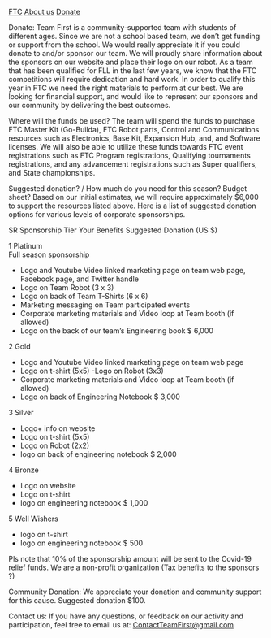 [FTC](FTC.md) 
[About us](aboutus.md)
[Donate](donate.md)


Donate:
Team First is a community-supported team with students of different ages. Since we are not a school based team, we don’t get funding or support from the school. We would really appreciate it if you could donate to and/or sponsor our team. We will proudly share information about the sponsors on our website and place their logo on our robot. As a team that has been qualified for FLL in the last few years, we know that the FTC competitions will require dedication and hard work. In order to qualify this year in FTC we need the right materials to perform at our best. We are looking for financial support, and would like to represent our sponsors and our community by delivering the best outcomes.

Where will the funds be used?
The team will spend the funds to purchase FTC Master Kit (Go-Builda), FTC Robot parts, Control and Communications resources such as Electronics, Base Kit, Expansion Hub, and, and Software licenses. We will also be able to utilize these funds towards FTC event registrations such as FTC Program registrations, Qualifying tournaments registrations, and any advancement registrations such as Super qualifiers, and State championships.

Suggested donation? / How much do you need for this season? Budget sheet?
Based on our initial estimates, we will require approximately $6,000 to support the resources listed above. Here is a list of suggested donation options for various levels of corporate sponsorships.

SR
Sponsorship Tier
Your Benefits
Suggested Donation (US $)

1 Platinum  
Full season sponsorship
- Logo and Youtube Video linked marketing page on team web page, Facebook page, and Twitter handle
- Logo on Team Robot (3 x 3)
- Logo on back of Team T-Shirts (6 x 6)
- Marketing messaging on Team participated events
- Corporate marketing materials and Video loop at Team booth (if allowed)
- Logo on the back of our team’s Engineering book
$ 6,000

2  Gold
- Logo and Youtube Video linked marketing page on team web page
- Logo on t-shirt (5x5)
-Logo on Robot (3x3)
- Corporate marketing materials and Video loop at Team booth (if allowed)
- Logo on back of Engineering Notebook
$ 3,000  

3 Silver
- Logo+ info on website
- Logo on t-shirt (5x5)
- Logo on Robot (2x2)
- logo on back of engineering notebook
$ 2,000

4 Bronze
- Logo on website
- Logo on t-shirt
- logo on engineering notebook
$ 1,000

5 Well Wishers
- logo on t-shirt
- logo on engineering notebook
$ 500

Pls note that 10% of the sponsorship amount will be sent to the Covid-19 relief funds.
We are a non-profit organization (Tax benefits to the sponsors ?)

Community Donation:
We appreciate your donation and community support for this cause. Suggested donation $100.


Contact us:
If you have any questions, or feedback on our activity and participation, feel free to email us at: ContactTeamFirst@gmail.com